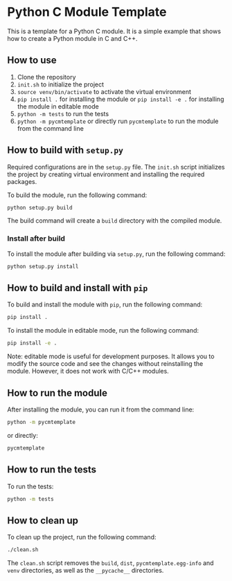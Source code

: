 # Python C Module Template

This is a template for a Python C module. It is a simple example that shows how to create a Python module in C and C++.

## How to use

1. Clone the repository
2. `init.sh` to initialize the project
3. `source venv/bin/activate` to activate the virtual environment
4. `pip install .` for installing the module or `pip install -e .` for installing the module in editable mode
5. `python -m tests` to run the tests
6. `python -m pycmtemplate` or directly run `pycmtemplate` to run the module from the command line

## How to build with `setup.py`

Required configurations are in the `setup.py` file. The `init.sh` script initializes the project by creating virtual environment and installing the required packages.

To build the module, run the following command:

```bash
python setup.py build
```

The build command will create a `build` directory with the compiled module.

### Install after build

To install the module after building via `setup.py`, run the following command:

```bash
python setup.py install
```

## How to build and install with `pip`

To build and install the module with `pip`, run the following command:

```bash
pip install .
```

To install the module in editable mode, run the following command:

```bash
pip install -e .
```

Note: editable mode is useful for development purposes. It allows you to modify the source code and see the changes without reinstalling the module. However, it does not work with C/C++ modules.

## How to run the module

After installing the module, you can run it from the command line:

```bash
python -m pycmtemplate
```

or directly:

```bash
pycmtemplate
```

## How to run the tests

To run the tests:

```bash
python -m tests
```

## How to clean up

To clean up the project, run the following command:

```bash
./clean.sh
```

The `clean.sh` script removes the `build`, `dist`, `pycmtemplate.egg-info` and `venv` directories, as well as the `__pycache__` directories.
